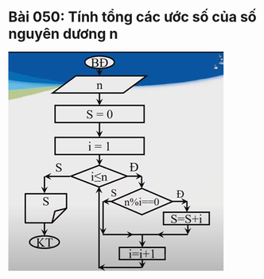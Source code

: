 # Bài 050: Tính tổng các ước số của số nguyên dương n
![Hình ảnh lưu đồ Bài 050](Bai050.png "Hình ảnh lưu đồ Bài 050")
